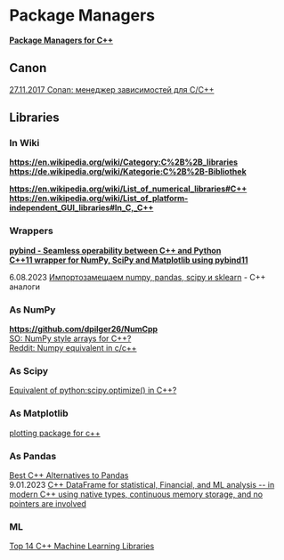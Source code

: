 # Package Managers
**[Package Managers for C++](https://hackingcpp.com/cpp/tools/package_managers.html)**          

## Canon
[27.11.2017 Conan: менеджер зависимостей для C/C++](https://habr.com/ru/articles/342982/)             

## Libraries
### In Wiki
**https://en.wikipedia.org/wiki/Category:C%2B%2B_libraries**            
**https://de.wikipedia.org/wiki/Kategorie:C%2B%2B-Bibliothek**        

**https://en.wikipedia.org/wiki/List_of_numerical_libraries#C++**    
**https://en.wikipedia.org/wiki/List_of_platform-independent_GUI_libraries#In_C,_C++**

### Wrappers
**[pybind - Seamless operability between C++ and Python](https://github.com/pybind)**              
**[C++11 wrapper for NumPy, SciPy and Matplotlib using pybind11](https://github.com/yokaze/pyscience11)**                        


6.08.2023 [Импортозамещаем numpy, pandas, scipy и sklearn](https://habr.com/ru/articles/752762/) - C++ аналоги                  

### As NumPy
**https://github.com/dpilger26/NumCpp**                     
[SO: NumPy style arrays for C++?](https://stackoverflow.com/questions/11169418/numpy-style-arrays-for-c)                     
[Reddit: Numpy equivalent in c/c++](https://www.reddit.com/r/computervision/comments/aj8cb7/numpy_equivalent_in_cc)           

### As Scipy
[Equivalent of python:scipy.optimize() in C++?](https://stackoverflow.com/questions/10642999/equivalent-of-pythonscipy-optimize-in-c)            

### As Matplotlib
[plotting package for c++](https://stackoverflow.com/questions/4283731/plotting-package-for-c)         

### As Pandas
[Best C++ Alternatives to Pandas](https://www.reddit.com/r/cpp/comments/hx3fd9/best_c_alternatives_to_pandas/)     
9.01.2023 [C++ DataFrame for statistical, Financial, and ML analysis -- in modern C++ using native types, continuous memory storage, and no pointers are involved](https://bestofcpp.com/repo/hosseinmoein-DataFrame-cpp-data-structures)             

### ML         
[Top 14 C++ Machine Learning Libraries](https://anywhere.epam.com/business/c-plus-plus-ml-libraries)                  
